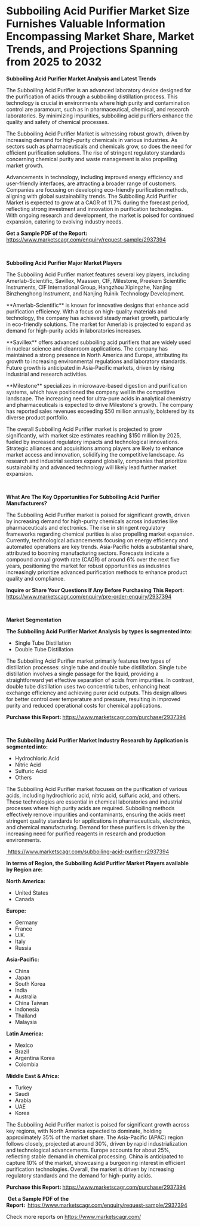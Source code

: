 <p><h1>Subboiling Acid Purifier Market Size Furnishes Valuable Information Encompassing Market Share, Market Trends, and Projections Spanning from 2025 to 2032</h1></p><p><strong>Subboiling Acid Purifier Market Analysis and Latest Trends</strong></p>
<p><p>The Subboiling Acid Purifier is an advanced laboratory device designed for the purification of acids through a subboiling distillation process. This technology is crucial in environments where high purity and contamination control are paramount, such as in pharmaceutical, chemical, and research laboratories. By minimizing impurities, subboiling acid purifiers enhance the quality and safety of chemical processes.</p><p>The Subboiling Acid Purifier Market is witnessing robust growth, driven by increasing demand for high-purity chemicals in various industries. As sectors such as pharmaceuticals and chemicals grow, so does the need for efficient purification solutions. The rise of stringent regulatory standards concerning chemical purity and waste management is also propelling market growth. </p><p>Advancements in technology, including improved energy efficiency and user-friendly interfaces, are attracting a broader range of customers. Companies are focusing on developing eco-friendly purification methods, aligning with global sustainability trends. The Subboiling Acid Purifier Market is expected to grow at a CAGR of 11.7% during the forecast period, reflecting strong investment and innovation in purification technologies. With ongoing research and development, the market is poised for continued expansion, catering to evolving industry needs.</p></p>
<p><strong>Get a Sample PDF of the Report:&nbsp;</strong> <a href="https://www.marketscagr.com/enquiry/request-sample/2937394?utm_campaign=2822&utm_medium=2&utm_source=Github&utm_content=ia&utm_term=14032025&utm_id=subboiling-acid-purifier">https://www.marketscagr.com/enquiry/request-sample/2937394</a></p>
<p>&nbsp;</p>
<p><strong>Subboiling Acid Purifier Major Market Players</strong></p>
<p><p>The Subboiling Acid Purifier market features several key players, including Amerlab-Scientific, Savillex, Maassen, CIF, Milestone, Preekem Scientific Instruments, CIF International Group, Hangzhou Xipingzhe, Nanjing Binzhenghong Instrument, and Nanjing Ruinik Technology Development.</p><p>**Amerlab-Scientific** is known for innovative designs that enhance acid purification efficiency. With a focus on high-quality materials and technology, the company has achieved steady market growth, particularly in eco-friendly solutions. The market for Amerlab is projected to expand as demand for high-purity acids in laboratories increases.</p><p>**Savillex** offers advanced subboiling acid purifiers that are widely used in nuclear science and cleanroom applications. The company has maintained a strong presence in North America and Europe, attributing its growth to increasing environmental regulations and laboratory standards. Future growth is anticipated in Asia-Pacific markets, driven by rising industrial and research activities.</p><p>**Milestone** specializes in microwave-based digestion and purification systems, which have positioned the company well in the competitive landscape. The increasing need for ultra-pure acids in analytical chemistry and pharmaceuticals is expected to drive Milestone's growth. The company has reported sales revenues exceeding $50 million annually, bolstered by its diverse product portfolio.</p><p>The overall Subboiling Acid Purifier market is projected to grow significantly, with market size estimates reaching $150 million by 2025, fueled by increased regulatory impacts and technological innovations. Strategic alliances and acquisitions among players are likely to enhance market access and innovation, solidifying the competitive landscape. As research and industrial sectors expand globally, companies that prioritize sustainability and advanced technology will likely lead further market expansion.</p></p>
<p>&nbsp;</p>
<p><strong>What Are The Key Opportunities For Subboiling Acid Purifier Manufacturers?</strong></p>
<p><p>The Subboiling Acid Purifier market is poised for significant growth, driven by increasing demand for high-purity chemicals across industries like pharmaceuticals and electronics. The rise in stringent regulatory frameworks regarding chemical purities is also propelling market expansion. Currently, technological advancements focusing on energy efficiency and automated operations are key trends. Asia-Pacific holds a substantial share, attributed to booming manufacturing sectors. Forecasts indicate a compound annual growth rate (CAGR) of around 6% over the next five years, positioning the market for robust opportunities as industries increasingly prioritize advanced purification methods to enhance product quality and compliance.</p></p>
<p><strong>Inquire or Share Your Questions If Any Before Purchasing This Report:</strong> <a href="https://www.marketscagr.com/enquiry/pre-order-enquiry/2937394?utm_campaign=2822&utm_medium=2&utm_source=Github&utm_content=ia&utm_term=14032025&utm_id=subboiling-acid-purifier">https://www.marketscagr.com/enquiry/pre-order-enquiry/2937394</a></p>
<p>&nbsp;</p>
<p><strong>Market Segmentation</strong></p>
<p><strong>The Subboiling Acid Purifier Market Analysis by types is segmented into:</strong></p>
<p><ul><li>Single Tube Distillation</li><li>Double Tube Distillation</li></ul></p>
<p><p>The Subboiling Acid Purifier market primarily features two types of distillation processes: single tube and double tube distillation. Single tube distillation involves a single passage for the liquid, providing a straightforward yet effective separation of acids from impurities. In contrast, double tube distillation uses two concentric tubes, enhancing heat exchange efficiency and achieving purer acid outputs. This design allows for better control over temperature and pressure, resulting in improved purity and reduced operational costs for chemical applications.</p></p>
<p><strong>Purchase this Report:&nbsp;</strong><a href="https://www.marketscagr.com/purchase/2937394?utm_campaign=2822&utm_medium=2&utm_source=Github&utm_content=ia&utm_term=14032025&utm_id=subboiling-acid-purifier">https://www.marketscagr.com/purchase/2937394</a></p>
<p>&nbsp;</p>
<p><strong>The Subboiling Acid Purifier Market Industry Research by Application is segmented into:</strong></p>
<p><ul><li>Hydrochloric Acid</li><li>Nitric Acid</li><li>Sulfuric Acid</li><li>Others</li></ul></p>
<p><p>The Subboiling Acid Purifier market focuses on the purification of various acids, including hydrochloric acid, nitric acid, sulfuric acid, and others. These technologies are essential in chemical laboratories and industrial processes where high purity acids are required. Subboiling methods effectively remove impurities and contaminants, ensuring the acids meet stringent quality standards for applications in pharmaceuticals, electronics, and chemical manufacturing. Demand for these purifiers is driven by the increasing need for purified reagents in research and production environments.</p></p>
<p><a href="https://www.marketscagr.com/subboiling-acid-purifier-r2937394?utm_campaign=2822&utm_medium=2&utm_source=Github&utm_content=ia&utm_term=14032025&utm_id=subboiling-acid-purifier">&nbsp;https://www.marketscagr.com/subboiling-acid-purifier-r2937394</a></p>
<p><strong>In terms of Region, the Subboiling Acid Purifier Market Players available by Region are:</strong></p>
<p>
    <p> <strong> North America: </strong>
        <ul>
            <li>United States</li>
            <li>Canada</li>
        </ul>
        </p> 
    <p> <strong> Europe: </strong>
        <ul>
            <li>Germany</li>
            <li>France</li>
            <li>U.K.</li>
            <li>Italy</li>
            <li>Russia</li>
        </ul>
        </p> 
    <p> <strong> Asia-Pacific: </strong>
        <ul>
            <li>China</li>
            <li>Japan</li>
            <li>South Korea</li>
            <li>India</li>
            <li>Australia</li>
            <li>China Taiwan</li>
            <li>Indonesia</li>
            <li>Thailand</li>
            <li>Malaysia</li>
        </ul>
        </p> 
    <p> <strong> Latin America: </strong>
        <ul>
            <li>Mexico</li>
            <li>Brazil</li>
            <li>Argentina Korea</li>
            <li>Colombia</li>
        </ul>
        </p> 
    <p> <strong> Middle East & Africa: </strong>
        <ul>
            <li>Turkey</li>
            <li>Saudi</li>
            <li>Arabia</li>
            <li>UAE</li>
            <li>Korea</li>
        </ul>
    </p>
    </p>
<p><p>The Subboiling Acid Purifier market is poised for significant growth across key regions, with North America expected to dominate, holding approximately 35% of the market share. The Asia-Pacific (APAC) region follows closely, projected at around 30%, driven by rapid industrialization and technological advancements. Europe accounts for about 25%, reflecting stable demand in chemical processing. China is anticipated to capture 10% of the market, showcasing a burgeoning interest in efficient purification technologies. Overall, the market is driven by increasing regulatory standards and the demand for high-purity acids.</p></p>
<p><strong>Purchase this Report: </strong><a href="https://www.marketscagr.com/purchase/2937394?utm_campaign=2822&utm_medium=2&utm_source=Github&utm_content=ia&utm_term=14032025&utm_id=subboiling-acid-purifier">https://www.marketscagr.com/purchase/2937394</a></p>
<p>&nbsp;<strong>Get a Sample PDF of the Report:&nbsp;&nbsp;</strong><a href="https://www.marketscagr.com/enquiry/request-sample/2937394?utm_campaign=2822&utm_medium=2&utm_source=Github&utm_content=ia&utm_term=14032025&utm_id=subboiling-acid-purifier">https://www.marketscagr.com/enquiry/request-sample/2937394</a></p>
<p><strong></strong></p>
<p>Check more reports on <a href="https://www.marketscagr.com/?utm_campaign=2822&utm_medium=2&utm_source=Github&utm_content=ia&utm_term=14032025&utm_id=subboiling-acid-purifier">https://www.marketscagr.com/</a></p>